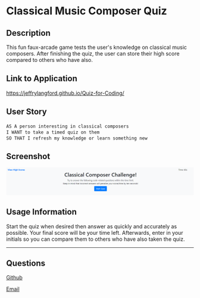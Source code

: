 # Classical Music Composer Quiz

## Description
This fun faux-arcade game tests the user's knowledge on classical music composers. After finishing the quiz, the user can store their high score compared to others who have also.

## Link to Application
https://jeffrylangford.github.io/Quiz-for-Coding/

## User Story
```
AS A person interesting in classical composers
I WANT to take a timed quiz on them
SO THAT I refresh my knowledge or learn something new
```

## Screenshot
![alt text](assets/images/screenshot.png)

## Usage Information
Start the quiz when desired then answer as quickly and accurately as possible. Your final score will be your time left. Afterwards, enter in your initials so you can compare them to others who have also taken the quiz.

---

## Questions

[Github](https://github.com/JeffryLangford)

[Email](jblangford97@gmail.com)